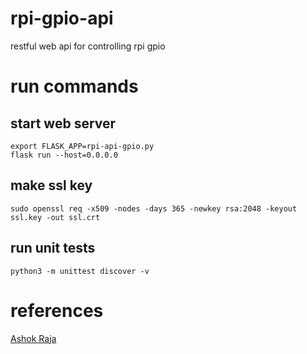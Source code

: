 # rpi-gpio-api
restful web api for controlling rpi gpio

# run commands

## start web server

```
export FLASK_APP=rpi-api-gpio.py
flask run --host=0.0.0.0
```

## make ssl key

```
sudo openssl req -x509 -nodes -days 365 -newkey rsa:2048 -keyout ssl.key -out ssl.crt
```

## run unit tests

```
python3 -m unittest discover -v
```

# references

[Ashok Raja](http://www.ashokraja.me/post/Raspberry-Pi-System-Information-Web-Application-with-Python-and-Flask.aspx)